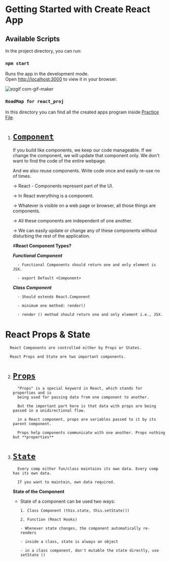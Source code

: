 # Getting Started with Create React App

## Available Scripts

In the project directory, you can run:

### `npm start`

Runs the app in the development mode.\
Open [http://localhost:3000](http://localhost:3000) to view it in your browser.

![ezgif com-gif-maker](https://user-images.githubusercontent.com/95088107/150997286-286acbd9-77ee-4bf9-8bde-b712f09510be.gif)

### `RoadMap for react_proj`

In this directory you can find all the created apps program inside [Practice File](https://github.com/SamZayd/react_proj/tree/master/Practice%20Files).

1. # [**`Component`**](https://github.com/SamZayd/react_proj/tree/master/Practice%20Files/Component) 
   
   
   If you build like components, we keep our code manageable. If we change the component, we will update that component only. 
   We don't want to find the code of the entire webpage.

   And we also reuse components. Write code once and easily re-use no of times.

   
   → React - Components represent part of the UI.

   → In React everything is a component.

   → Whatever is visible on a web page or browser, all those things are components.

   → All these components are independent of one another. 
   
   → We can easily update or change any of these components without disturbing the rest of the application.

      #**React Component Types?**
      
      **_Functional Component_**                                                                       

         - Functional Components should return one and only element is JSX.                           

         - export Default <Component>                                                                
   
      **_Class Component_**                            
   
         - Should extends React.Component
   
         - minimum one method: render()
   
         - render () method should return one and only element i.e., JSX.
                                                                                                      
   
   

# **React Props & State**   

      React Components are controlled either by Props or States.

      React Props and State are two important components.

2. # [**`Props`**](https://github.com/SamZayd/react_proj/tree/master/Practice%20Files/Props)
   
         "Props" is a special keyword in React, which stands for properties and is 
         being used for passing data from one component to another.
         
         But the important part here is that data with props are being passed in a unidirectional flow.

         in a React component, props are variables passed to it by its parent component.

         Props help components communicate with one another. Props nothing but **properties**



   
3. # [**`State`**](https://github.com/SamZayd/react_proj/tree/master/Practice%20Files/State)   

         Every comp either fun/class maintains its own data. Every comp has its own data.

         If you want to maintain, own data required.
         
 

      **State of the Component**

      - State of a component can be used two ways:

            1. Class Component (this.state, this.setState())

            2. Function (React Hooks)

            - Whenever state changes, the component automatically re-renders

            - inside a class, state is always an object

            - in a class component, don't mutable the state directly, use setState ()


